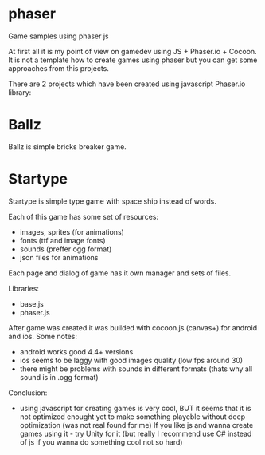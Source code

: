 # phaser
Game samples using phaser js

At first all it is my point of view on gamedev using JS + Phaser.io + Cocoon. 
It is not a template how to create games using phaser but you can get some approaches from this projects. 


There are 2 projects which have been created using javascript Phaser.io library:

# Ballz
Ballz is simple bricks breaker game.

# Startype
Startype is simple type game with space ship instead of words.

Each of this game has some set of resources:
- images, sprites (for animations)
- fonts (ttf and image fonts)
- sounds (preffer ogg format)
- json files for animations

Each page and dialog of game has it own manager and sets of files.

Libraries:
- base.js
- phaser.js

After game was created it was builded with cocoon.js (canvas+) for android and ios.
Some notes:
- android works good 4.4+ versions
- ios seems to be laggy with good images quality (low fps around 30)
- there might be problems with sounds in different formats (thats why all sound is in .ogg format)

Conclusion:
- using javascript for creating games is very cool, BUT it seems that it is not optimized enought yet to make something playeble without deep optimization (was not real found for me)
If you like js and wanna create games using it - try Unity for it (but really I recommend use C# instead of js if you wanna do something cool not so hard)




